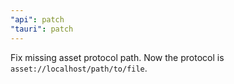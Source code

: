 ```yaml
---
"api": patch
"tauri": patch
---
```


Fix missing asset protocol path. Now the protocol is `asset://localhost/path/to/file`.
